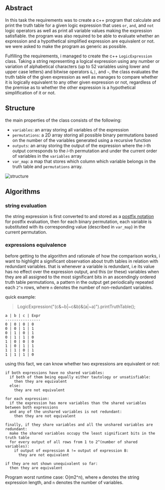 ## Abstract

In this task the requirements was to create a c++ program that calculate and print the truth table for a given logic expression that uses `or`, `and`, and `not` logic operators as well as print all variable values making the expression satisfiable. the program was also required to be able to evaluate whether an expression and a hypothetical simplified expression are equivalent or not. we were asked to make the program as generic as possible.

Fulfilling the requirements, i managed to create the c++ `LogicExpression` class. Taking a string representing a logical expression using any number or variation of alphabetical characters (up to 52 variables using lower and upper case letters) and bitwise operators `&`,`|`, and `~`, the class evaluates the truth table of the given expression as well as manages to compare whether it is logically equivalent to any other given expression or not, regardless of the premise as to whether the other expression is a hypothetical simplification of it or not.

## Structure

the main properties of the class consists of the following:

* `variables`: an array storing all variables of the expression
* `permutations`: a 2D array storing all possible binary permutations based on the number of the variables generated using a recursive function
* `outputs`: an array storing the output of the expression where the *i*-th output corresponds to the *i*-th permutation and under the current order of variables in the `variables` array
* `var_map`: a map that stores which column which variable belongs in the truth table and `permutations` array.

![structure](https://github.com/user-attachments/assets/9adeff78-1e08-4606-94ca-b72f0879851f)

## Algorithms


### string evaluation
the string expression is first converted to and stored as a [postfix notation](https://en.wikipedia.org/wiki/Reverse_Polish_notation) for postfix evaluation, then for each binary permutation, each variable is substituted with its corresponding value (described in `var_map`) in the current permutation.

### expressions equivalence
before getting to the algorithm and rationale of how the comparison works, i want to highlight a significant observation about truth tables in relation with redundant variables. that is whenever a variable is redundant, i.e its value has no effect over the expression output,  and this (or these) variables when they are all assigned to the most significant bits in an ascendingly ordered truth table permutations, a pattern in the output get periodically repeated each `2^n` rows, where `n` denotes the number of non-redundant variables.

quick example:

> LogicExpression("(c&~b|~c&b)&(a|~a)").printTruthTable();

```
a | b | c | Expr 
----------------
0 | 0 | 0 | 0
0 | 0 | 1 | 1
0 | 1 | 0 | 1
0 | 1 | 1 | 0
1 | 0 | 0 | 0
1 | 0 | 1 | 1
1 | 1 | 0 | 1
1 | 1 | 1 | 0

```

using this fact, we can know whether two expressions are equivalent or not:
```
if both expressions have no shared variables:
  if both of them being equally either tautology or unsatisfiable:
    then they are equivalent
  else:
    they are not equivalent

for each expression:
  if the expression has more variables than the shared variables between both expressions
  and any of the unshared variables is not redundant:
    then they are not equivalent

finally, if they share variables and all the unshared variables are redundant:
  make the shared variables occupy the least significant bits in the truth table
  for every output of all rows from 1 to 2^(number of shared variables):
    if output of expression A != output of expression B:
      they are not equivalent

if they are not shown unequivalent so far:
  then they are equivalent

```

Program worst runtime case: O(m2^n), where `m` denotes the string expression length, and `n` denotes the number of variables.
